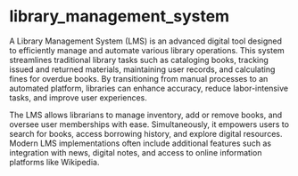 # library_management_system

A Library Management System (LMS) is an advanced digital tool designed to efficiently manage and automate various library operations. This system streamlines traditional library tasks such as cataloging books, tracking issued and returned materials, maintaining user records, and calculating fines for overdue books. By transitioning from manual processes to an automated platform, libraries can enhance accuracy, reduce labor-intensive tasks, and improve user experiences.

The LMS allows librarians to manage inventory, add or remove books, and oversee user memberships with ease. Simultaneously, it empowers users to search for books, access borrowing history, and explore digital resources. Modern LMS implementations often include additional features such as integration with news, digital notes, and access to online information platforms like Wikipedia.
